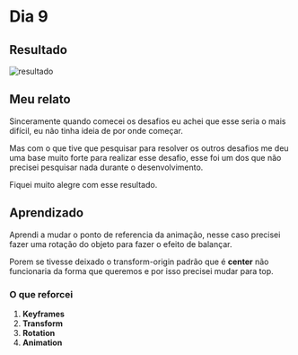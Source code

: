 # Dia 9

## Resultado

![resultado](pendulo.gif)

## Meu relato

Sinceramente quando comecei os desafios eu achei que esse seria o mais difícil, eu não tinha ideia de por onde começar.

Mas com o que tive que pesquisar para resolver os outros desafios me deu uma base muito forte para realizar esse desafio, esse foi um dos que não precisei pesquisar nada durante o desenvolvimento.

Fiquei muito alegre com esse resultado.

## Aprendizado

Aprendi a mudar o ponto de referencia da animação, nesse caso precisei fazer uma rotação do objeto para fazer o efeito de balançar.

Porem se tivesse deixado o transform-origin padrão que é **center** não funcionaria da forma que queremos e por isso precisei mudar para top.

### O que reforcei

1. **Keyframes**
1. **Transform**
1. **Rotation**
1. **Animation**
